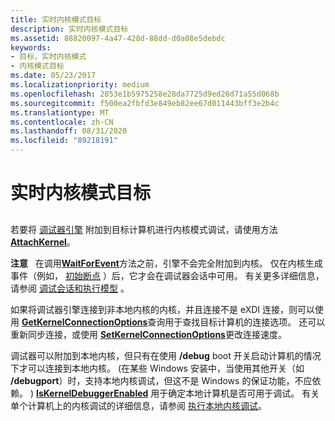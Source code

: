 ```yaml
---
title: 实时内核模式目标
description: 实时内核模式目标
ms.assetid: 88820097-4a47-428d-88dd-d0a08e5debdc
keywords:
- 目标，实时内核模式
- 内核模式目标
ms.date: 05/23/2017
ms.localizationpriority: medium
ms.openlocfilehash: 2853e1b5975258e28da7725d9ed26d71a55d068b
ms.sourcegitcommit: f500ea2fbfd3e849eb82ee67d011443bff3e2b4c
ms.translationtype: MT
ms.contentlocale: zh-CN
ms.lasthandoff: 08/31/2020
ms.locfileid: "89218191"
---
```

# <a name="live-kernel-mode-targets"></a>实时内核模式目标


## <span id="ddk_live_kernel_mode_targets_dbx"></span><span id="DDK_LIVE_KERNEL_MODE_TARGETS_DBX"></span>


若要将 [调试器引擎](introduction.md#debugger-engine) 附加到目标计算机进行内核模式调试，请使用方法 [**AttachKernel**](/windows-hardware/drivers/ddi/dbgeng/nf-dbgeng-idebugclient5-attachkernel)。

**注意**   在调用[**WaitForEvent**](/windows-hardware/drivers/ddi/dbgeng/nf-dbgeng-idebugcontrol3-waitforevent)方法之前，引擎不会完全附加到内核。 仅在内核生成事件（例如， [初始断点](initial-breakpoint.md) ）后，它才会在调试器会话中可用。 有关更多详细信息，请参阅 [调试会话和执行模型](debugging-session-and-execution-model.md) 。

 

如果将调试器引擎连接到非本地内核的内核，并且连接不是 eXDI 连接，则可以使用 [**GetKernelConnectionOptions**](/windows-hardware/drivers/ddi/dbgeng/nf-dbgeng-idebugclient5-getkernelconnectionoptions)查询用于查找目标计算机的连接选项。 还可以重新同步连接，或使用 [**SetKernelConnectionOptions**](/windows-hardware/drivers/ddi/dbgeng/nf-dbgeng-idebugclient5-setkernelconnectionoptions)更改连接速度。

调试器可以附加到本地内核，但只有在使用 **/debug** boot 开关启动计算机的情况下才可以连接到本地内核。  (在某些 Windows 安装中，当使用其他开关（如 **/debugport**）时，支持本地内核调试，但这不是 Windows 的保证功能，不应依赖。 ) [**IsKernelDebuggerEnabled**](/windows-hardware/drivers/ddi/dbgeng/nf-dbgeng-idebugclient5-iskerneldebuggerenabled) 用于确定本地计算机是否可用于调试。 有关单个计算机上的内核调试的详细信息，请参阅 [执行本地内核调试](performing-local-kernel-debugging.md)。

 

